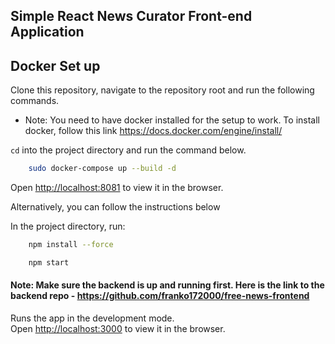 ## Simple React News Curator Front-end Application

## Docker Set up
Clone this repository, navigate to the repository root and run the following commands.
- Note: You need to have docker installed for the setup to work. To install docker, follow this link https://docs.docker.com/engine/install/

``cd`` into the project directory and run the command below.
```bash
    sudo docker-compose up --build -d
```
Open [http://localhost:8081](http://localhost:8081) to view it in the browser.

Alternatively, you can follow the instructions below

In the project directory, run:

```bash
    npm install --force
```
```bash
    npm start
```

#### Note: Make sure the backend is up and running first. Here is the link to the backend repo - https://github.com/franko172000/free-news-frontend

Runs the app in the development mode.\
Open [http://localhost:3000](http://localhost:3000) to view it in the browser.